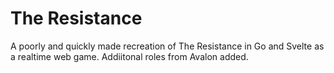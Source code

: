 # The Resistance

A poorly and quickly made recreation of The Resistance in Go and Svelte as a realtime web game. Addiitonal roles from Avalon added.
